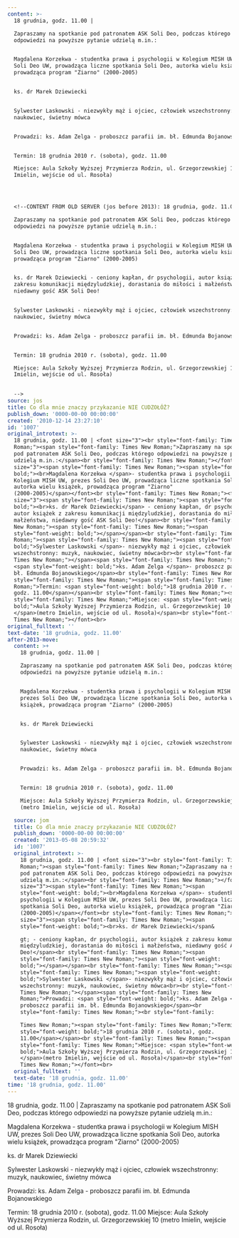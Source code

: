 ```yaml
---
content: >-
  18 grudnia, godz. 11.00 | 

  Zapraszamy na spotkanie pod patronatem ASK Soli Deo, podczas którego
  odpowiedzi na powyższe pytanie udzielą m.in.:


  Magdalena Korzekwa - studentka prawa i psychologii w Kolegium MISH UW, prezes
  Soli Deo UW, prowadząca liczne spotkania Soli Deo, autorka wielu książek,
  prowadząca program "Ziarno" (2000-2005)


  ks. dr Marek Dziewiecki


  Sylwester Laskowski - niezwykły mąż i ojciec, człowiek wszechstronny: muzyk,
  naukowiec, świetny mówca


  Prowadzi: ks. Adam Zelga - proboszcz parafii im. bł. Edmunda Bojanowskiego


  Termin: 18 grudnia 2010 r. (sobota), godz. 11.00

  Miejsce: Aula Szkoły Wyższej Przymierza Rodzin, ul. Grzegorzewskiej 10 (metro
  Imielin, wejście od ul. Rosoła)




  <!--CONTENT FROM OLD SERVER (jos before 2013): 18 grudnia, godz. 11.00 | 

  Zapraszamy na spotkanie pod patronatem ASK Soli Deo, podczas którego
  odpowiedzi na powyższe pytanie udzielą m.in.:


  Magdalena Korzekwa - studentka prawa i psychologii w Kolegium MISH UW, prezes
  Soli Deo UW, prowadząca liczne spotkania Soli Deo, autorka wielu książek,
  prowadząca program "Ziarno" (2000-2005)


  ks. dr Marek Dziewiecki - ceniony kapłan, dr psychologii, autor książek z
  zakresu komunikacji międzyludzkiej, dorastania do miłości i małżeństwa,
  niedawny gość ASK Soli Deo!


  Sylwester Laskowski - niezwykły mąż i ojciec, człowiek wszechstronny: muzyk,
  naukowiec, świetny mówca


  Prowadzi: ks. Adam Zelga - proboszcz parafii im. bł. Edmunda Bojanowskiego


  Termin: 18 grudnia 2010 r. (sobota), godz. 11.00

  Miejsce: Aula Szkoły Wyższej Przymierza Rodzin, ul. Grzegorzewskiej 10 (metro
  Imielin, wejście od ul. Rosoła)

                    
  -->
source: jos
title: Co dla mnie znaczy przykazanie NIE CUDZOŁÓŻ?
publish_down: '0000-00-00 00:00:00'
created: '2010-12-14 23:27:10'
id: '1007'
original_introtext: >-
  18 grudnia, godz. 11.00 | <font size="3"><br style="font-family: Times New
  Roman;"><span style="font-family: Times New Roman;">Zapraszamy na spotkanie
  pod patronatem ASK Soli Deo, podczas którego odpowiedzi na powyższe pytanie
  udzielą m.in.:</span><br style="font-family: Times New Roman;"></font><font
  size="3"><span style="font-family: Times New Roman;"><span style="font-weight:
  bold;"><br>Magdalena Korzekwa </span>- studentka prawa i psychologii w
  Kolegium MISH UW, prezes Soli Deo UW, prowadząca liczne spotkania Soli Deo,
  autorka wielu książek, prowadząca program "Ziarno"
  (2000-2005)</span></font><br style="font-family: Times New Roman;"><font
  size="3"><span style="font-family: Times New Roman;"><span style="font-weight:
  bold;"><br>ks. dr Marek Dziewiecki</span> - ceniony kapłan, dr psychologii,
  autor książek z zakresu komunikacji międzyludzkiej, dorastania do miłości i
  małżeństwa, niedawny gość ASK Soli Deo!</span><br style="font-family: Times
  New Roman;"><span style="font-family: Times New Roman;"><span
  style="font-weight: bold;"></span></span><br style="font-family: Times New
  Roman;"><span style="font-family: Times New Roman;"><span style="font-weight:
  bold;">Sylwester Laskowski </span>- niezwykły mąż i ojciec, człowiek
  wszechstronny: muzyk, naukowiec, świetny mówca<br><br style="font-family:
  Times New Roman;"></span><span style="font-family: Times New Roman;">Prowadzi:
  <span style="font-weight: bold;">ks. Adam Zelga </span>- proboszcz parafii im.
  bł. Edmunda Bojanowskiego</span><br style="font-family: Times New Roman;"><br
  style="font-family: Times New Roman;"><span style="font-family: Times New
  Roman;">Termin: <span style="font-weight: bold;">18 grudnia 2010 r. (sobota),
  godz. 11.00</span></span><br style="font-family: Times New Roman;"><span
  style="font-family: Times New Roman;">Miejsce: <span style="font-weight:
  bold;">Aula Szkoły Wyższej Przymierza Rodzin, ul. Grzegorzewskiej 10
  </span>(metro Imielin, wejście od ul. Rosoła)</span><br style="font-family:
  Times New Roman;"></font><br>                  
original_fulltext: ''
text-date: '18 grudnia, godz. 11.00'
after-2013-move:
  content: >+
    18 grudnia, godz. 11.00 | 

    Zapraszamy na spotkanie pod patronatem ASK Soli Deo, podczas którego
    odpowiedzi na powyższe pytanie udzielą m.in.:


    Magdalena Korzekwa - studentka prawa i psychologii w Kolegium MISH UW,
    prezes Soli Deo UW, prowadząca liczne spotkania Soli Deo, autorka wielu
    książek, prowadząca program "Ziarno" (2000-2005)


    ks. dr Marek Dziewiecki


    Sylwester Laskowski - niezwykły mąż i ojciec, człowiek wszechstronny: muzyk,
    naukowiec, świetny mówca


    Prowadzi: ks. Adam Zelga - proboszcz parafii im. bł. Edmunda Bojanowskiego


    Termin: 18 grudnia 2010 r. (sobota), godz. 11.00

    Miejsce: Aula Szkoły Wyższej Przymierza Rodzin, ul. Grzegorzewskiej 10
    (metro Imielin, wejście od ul. Rosoła)

  source: jom
  title: Co dla mnie znaczy przykazanie NIE CUDZOŁÓŻ?
  publish_down: '0000-00-00 00:00:00'
  created: '2013-05-08 20:59:32'
  id: '1007'
  original_introtext: >-
    18 grudnia, godz. 11.00 | <font size="3"><br style="font-family: Times New
    Roman;"><span style="font-family: Times New Roman;">Zapraszamy na spotkanie
    pod patronatem ASK Soli Deo, podczas którego odpowiedzi na powyższe pytanie
    udzielą m.in.:</span><br style="font-family: Times New Roman;"></font><font
    size="3"><span style="font-family: Times New Roman;"><span
    style="font-weight: bold;"><br>Magdalena Korzekwa </span>- studentka prawa i
    psychologii w Kolegium MISH UW, prezes Soli Deo UW, prowadząca liczne
    spotkania Soli Deo, autorka wielu książek, prowadząca program "Ziarno"
    (2000-2005)</span></font><br style="font-family: Times New Roman;"><font
    size="3"><span style="font-family: Times New Roman;"><span
    style="font-weight: bold;"><br>ks. dr Marek Dziewiecki</span&

    gt; - ceniony kapłan, dr psychologii, autor książek z zakresu komunikacji
    międzyludzkiej, dorastania do miłości i małżeństwa, niedawny gość ASK Soli
    Deo!</span><br style="font-family: Times New Roman;"><span
    style="font-family: Times New Roman;"><span style="font-weight:
    bold;"></span></span><br style="font-family: Times New Roman;"><span
    style="font-family: Times New Roman;"><span style="font-weight:
    bold;">Sylwester Laskowski </span>- niezwykły mąż i ojciec, człowiek
    wszechstronny: muzyk, naukowiec, świetny mówca<br><br style="font-family:
    Times New Roman;"></span><span style="font-family: Times New
    Roman;">Prowadzi: <span style="font-weight: bold;">ks. Adam Zelga </span>-
    proboszcz parafii im. bł. Edmunda Bojanowskiego</span><br
    style="font-family: Times New Roman;"><br style="font-family: 

    Times New Roman;"><span style="font-family: Times New Roman;">Termin: <span
    style="font-weight: bold;">18 grudnia 2010 r. (sobota), godz.
    11.00</span></span><br style="font-family: Times New Roman;"><span
    style="font-family: Times New Roman;">Miejsce: <span style="font-weight:
    bold;">Aula Szkoły Wyższej Przymierza Rodzin, ul. Grzegorzewskiej 10
    </span>(metro Imielin, wejście od ul. Rosoła)</span><br style="font-family:
    Times New Roman;"></font><br>
  original_fulltext: ''
  text-date: '18 grudnia, godz. 11.00'
time: '18 grudnia, godz. 11.00'
---
```

18 grudnia, godz. 11.00 | 
Zapraszamy na spotkanie pod patronatem ASK Soli Deo, podczas którego odpowiedzi na powyższe pytanie udzielą m.in.:

Magdalena Korzekwa - studentka prawa i psychologii w Kolegium MISH UW, prezes Soli Deo UW, prowadząca liczne spotkania Soli Deo, autorka wielu książek, prowadząca program "Ziarno" (2000-2005)

ks. dr Marek Dziewiecki

Sylwester Laskowski - niezwykły mąż i ojciec, człowiek wszechstronny: muzyk, naukowiec, świetny mówca

Prowadzi: ks. Adam Zelga - proboszcz parafii im. bł. Edmunda Bojanowskiego

Termin: 18 grudnia 2010 r. (sobota), godz. 11.00
Miejsce: Aula Szkoły Wyższej Przymierza Rodzin, ul. Grzegorzewskiej 10 (metro Imielin, wejście od ul. Rosoła)



<!--CONTENT FROM OLD SERVER (jos before 2013): 18 grudnia, godz. 11.00 | 
Zapraszamy na spotkanie pod patronatem ASK Soli Deo, podczas którego odpowiedzi na powyższe pytanie udzielą m.in.:

Magdalena Korzekwa - studentka prawa i psychologii w Kolegium MISH UW, prezes Soli Deo UW, prowadząca liczne spotkania Soli Deo, autorka wielu książek, prowadząca program "Ziarno" (2000-2005)

ks. dr Marek Dziewiecki - ceniony kapłan, dr psychologii, autor książek z zakresu komunikacji międzyludzkiej, dorastania do miłości i małżeństwa, niedawny gość ASK Soli Deo!

Sylwester Laskowski - niezwykły mąż i ojciec, człowiek wszechstronny: muzyk, naukowiec, świetny mówca

Prowadzi: ks. Adam Zelga - proboszcz parafii im. bł. Edmunda Bojanowskiego

Termin: 18 grudnia 2010 r. (sobota), godz. 11.00
Miejsce: Aula Szkoły Wyższej Przymierza Rodzin, ul. Grzegorzewskiej 10 (metro Imielin, wejście od ul. Rosoła)

                  
-->

<!--{{json:{"created_date":"2010-12-14 23:27:10","publish_down":"0000-00-00 00:00:00","id":"1007"}}}-->